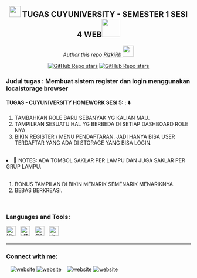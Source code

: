 <h2 align="center"><img src="https://emojis.slackmojis.com/emojis/images/1531849430/4246/blob-sunglasses.gif?1531849430" width="30"/> TUGAS CUYUNIVERSITY - SEMESTER 1 SESI 4 WEB<img src="https://media.giphy.com/media/12oufCB0MyZ1Go/giphy.gif" width="50"></h2>

<p align="center"><em>Author this repo <a href="https://forum.cuyuniverse.co/author/Rizkirb">RizkiRb
</a><img src="https://media.giphy.com/media/WUlplcMpOCEmTGBtBW/giphy.gif" width="30"> 
</em></p>

<p align="center">
    <a href="https://www.youtube.com/channel/UCSywOZ7zkoS2Gpn4OVi8B8g"><img alt="GitHub Repo stars" src="https://img.shields.io/youtube/channel/subscribers/UCSywOZ7zkoS2Gpn4OVi8B8g?label=Subscribe&logo=youtube&style=social"></a>
    <a href="https://github.com/RizkiBinyola"><img alt="GitHub Repo stars" src="https://img.shields.io/github/followers/RizkiBinyola?label=Follow&logo=github&style=social"></a>
  </p>

 <h3>Judul tugas : Membuat sistem register dan login menggunakan localstorage browser</h3>
 <h4>TUGAS - CUYUNIVERSITY HOMEWORK SESI 5: : ⬇️</h4>
 
 <ol class="list-inside"">
    <li>TAMBAHKAN ROLE BARU SEBANYAK YG KALIAN MAU.</li>
    <li>TAMPILKAN SESUATU HAL YG BERBEDA DI SETIAP DASHBOARD ROLE NYA.</li>
    <li>BIKIN REGISTER / MENU PENDAFTARAN. JADI HANYA BISA USER TERDAFTAR YANG ADA DI STORAGE YANG BISA LOGIN.</li>
 </ol>
            <br>
            <li>📝 NOTES: ADA TOMBOL SAKLAR PER LAMPU DAN JUGA SAKLAR PER GRUP LAMPU.</li>    
 <ol class="list-inside">
 <br>
   <li>BONUS TAMPILAN DI BIKIN MENARIK SEMENARIK MENARIKNYA.</li>
   <li>BEBAS BERKREASI.</li>
 </ol>
 <br>
 
 ### Languages and Tools:

<img align="left" alt="Visual Studio Code" width="26px" src="https://cdn.jsdelivr.net/gh/devicons/devicon/icons/vscode/vscode-original.svg" style="padding-right:10px;" />
<img align="left" alt="HTML5" width="26px" src="https://cdn.jsdelivr.net/gh/devicons/devicon/icons/html5/html5-original.svg" style="padding-right:10px;" />
<img align="left" alt="CSS3" width="26px" src="https://cdn.jsdelivr.net/gh/devicons/devicon/icons/css3/css3-original.svg" style="padding-right:10px;" />
<img align="left" alt="JavaScript" width="26px" src="https://cdn.jsdelivr.net/gh/devicons/devicon/icons/javascript/javascript-original.svg" style="padding-right:10px;" />
<br />
<br />

---
 
  ### Connect with me:
&nbsp;&nbsp;
[![website](./img/youtube-light.svg)](https://www.youtube.com/channel/UCSywOZ7zkoS2Gpn4OVi8B8g#gh-light-mode-only)
[![website](./img/youtube-dark.svg)](https://www.youtube.com/channel/UCSywOZ7zkoS2Gpn4OVi8B8g#gh-dark-mode-only)
&nbsp;&nbsp;
[![website](./img/instagram-light.svg)](https://instagram.com/kii.rb#gh-light-mode-only)
[![website](./img/instagram-dark.svg)](https://instagram.com/kii.rb#gh-dark-mode-only)
 

